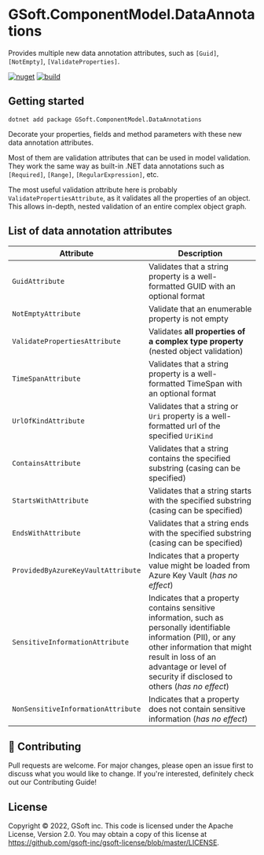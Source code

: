 # GSoft.ComponentModel.DataAnnotations

Provides multiple new data annotation attributes, such as `[Guid]`, `[NotEmpty]`, `[ValidateProperties]`.

[![nuget](https://img.shields.io/nuget/v/GSoft.ComponentModel.DataAnnotations.svg?logo=nuget)](https://www.nuget.org/packages/GSoft.ComponentModel.DataAnnotations/)
[![build](https://img.shields.io/github/workflow/status/gsoft-inc/gsoft-componentmodel-dataannotations/CI%20build?logo=github)](https://github.com/gsoft-inc/gsoft-componentmodel-dataannotations/actions/workflows/ci.yml)


## Getting started

```
dotnet add package GSoft.ComponentModel.DataAnnotations
```

Decorate your properties, fields and method parameters with these new data annotation attributes.

Most of them are validation attributes that can be used in model validation. They work the same way as built-in .NET data annotations such as `[Required]`, `[Range]`, `[RegularExpression]`, etc.

The most useful validation attribute here is probably `ValidatePropertiesAttribute`, as it validates all the properties of an object. This allows in-depth, nested validation of an entire complex object graph.

## List of data annotation attributes

| Attribute | Description |
| ------------- | ------------- |
| `GuidAttribute` | Validates that a string property is a well-formatted GUID with an optional format |
| `NotEmptyAttribute` | Validate that an enumerable property is not empty |
| `ValidatePropertiesAttribute` | Validates **all properties of a complex type property** (nested object validation) |
| `TimeSpanAttribute` | Validates that a string property is a well-formatted TimeSpan with an optional format |
| `UrlOfKindAttribute` | Validates that a string or `Uri` property is a well-formatted url of the specified `UriKind` |
| `ContainsAttribute` | Validates that a string contains the specified substring (casing can be specified) |
| `StartsWithAttribute` | Validates that a string starts with the specified substring (casing can be specified) |
| `EndsWithAttribute` | Validates that a string ends with the specified substring (casing can be specified) |
| `ProvidedByAzureKeyVaultAttribute` | Indicates that a property value might be loaded from Azure Key Vault (_has no effect_) |
| `SensitiveInformationAttribute` | Indicates that a property contains sensitive information, such as personally identifiable information (PII), or any other information that might result in loss of an advantage or level of security if disclosed to others (_has no effect_) |
| `NonSensitiveInformationAttribute` | Indicates that a property does not contain sensitive information (_has no effect_) |

## 🤝 Contributing

Pull requests are welcome. For major changes, please open an issue first to discuss what you would like to change. If you're interested, definitely check out our Contributing Guide!


## License

Copyright © 2022, GSoft inc. This code is licensed under the Apache License, Version 2.0. You may obtain a copy of this license at https://github.com/gsoft-inc/gsoft-license/blob/master/LICENSE.
